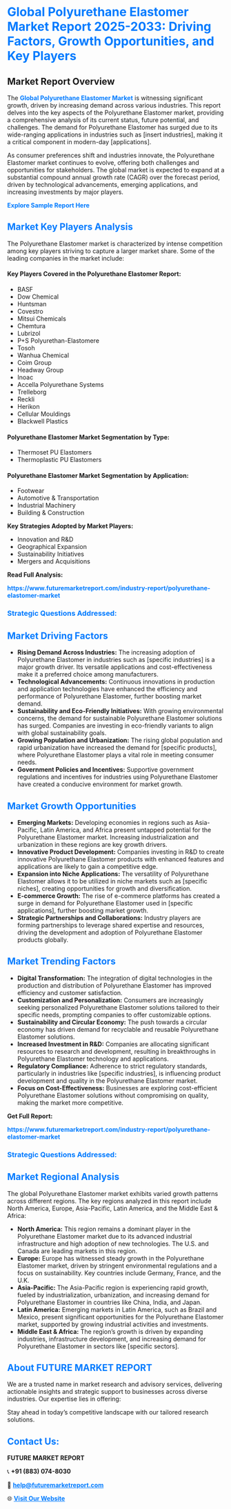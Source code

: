 <h1 style="color: #007BFF;">Global Polyurethane Elastomer Market Report 2025-2033: Driving Factors, Growth Opportunities, and Key Players</h1>

<section id="overview">
<h2>Market Report Overview</h2>
<p>The <a href="https://www.futuremarketreport.com/industry-report/polyurethane-elastomer-market" style="color: #007BFF; text-decoration: none;"><strong>Global Polyurethane Elastomer Market</strong></a> is witnessing significant growth, driven by increasing demand across various industries. This report delves into the key aspects of the Polyurethane Elastomer market, providing a comprehensive analysis of its current status, future potential, and challenges. The demand for Polyurethane Elastomer has surged due to its wide-ranging applications in industries such as [insert industries], making it a critical component in modern-day [applications].</p>
<p>As consumer preferences shift and industries innovate, the Polyurethane Elastomer market continues to evolve, offering both challenges and opportunities for stakeholders. The global market is expected to expand at a substantial compound annual growth rate (CAGR) over the forecast period, driven by technological advancements, emerging applications, and increasing investments by major players.</p>
</section>

<section id="overview">
<p><a href="https://www.futuremarketreport.com/request-sample/reportId=108071" style="color: #007BFF; text-decoration: none;"><strong>Explore Sample Report Here</strong></a></p>
</section>

<section id="key-players">
<h2 style="color: #007BFF;">Market Key Players Analysis</h2>
<p>The Polyurethane Elastomer market is characterized by intense competition among key players striving to capture a larger market share. Some of the leading companies in the market include:</p>
<h4>Key Players Covered in the Polyurethane Elastomer Report:</h4>
<ul><li>BASF</li><li>Dow Chemical</li><li>Huntsman</li><li>Covestro</li><li>Mitsui Chemicals</li><li>Chemtura</li><li>Lubrizol</li><li>P+S Polyurethan-Elastomere</li><li>Tosoh</li><li>Wanhua Chemical</li><li>Coim Group</li><li>Headway Group</li><li>Inoac</li><li>Accella Polyurethane Systems</li><li>Trelleborg</li><li>Reckli</li><li>Herikon</li><li>Cellular Mouldings</li><li>Blackwell Plastics</li></ul>
<h4>Polyurethane Elastomer Market Segmentation by Type:</h4>
<ul><li>Thermoset PU Elastomers</li><li>Thermoplastic PU Elastomers</li></ul>

<h4>Polyurethane Elastomer Market Segmentation by Application:</h4>
<ul><li>Footwear</li><li>Automotive &amp; Transportation</li><li>Industrial Machinery</li><li>Building &amp; Construction</li></ul>
<p><strong>Key Strategies Adopted by Market Players:</strong></p>
<ul>
<li>Innovation and R&D</li>
<li>Geographical Expansion</li>
<li>Sustainability Initiatives</li>
<li>Mergers and Acquisitions</li>
</ul>
</section>

<section>
<p><strong>Read Full Analysis: </strong></p><a href="https://www.futuremarketreport.com/industry-report/polyurethane-elastomer-market" style="color: #007BFF; text-decoration: none;"><strong>https://www.futuremarketreport.com/industry-report/polyurethane-elastomer-market</strong></a>
<h3 style="color: #007BFF;">Strategic Questions Addressed:</h3>
</section>

<section id="driving-factors">
<h2 style="color: #007BFF;">Market Driving Factors</h2>
<ul>
<li><strong>Rising Demand Across Industries:</strong> The increasing adoption of Polyurethane Elastomer in industries such as [specific industries] is a major growth driver. Its versatile applications and cost-effectiveness make it a preferred choice among manufacturers.</li>
<li><strong>Technological Advancements:</strong> Continuous innovations in production and application technologies have enhanced the efficiency and performance of Polyurethane Elastomer, further boosting market demand.</li>
<li><strong>Sustainability and Eco-Friendly Initiatives:</strong> With growing environmental concerns, the demand for sustainable Polyurethane Elastomer solutions has surged. Companies are investing in eco-friendly variants to align with global sustainability goals.</li>
<li><strong>Growing Population and Urbanization:</strong> The rising global population and rapid urbanization have increased the demand for [specific products], where Polyurethane Elastomer plays a vital role in meeting consumer needs.</li>
<li><strong>Government Policies and Incentives:</strong> Supportive government regulations and incentives for industries using Polyurethane Elastomer have created a conducive environment for market growth.</li>
</ul>
</section>

<section id="growth-opportunities">
<h2 style="color: #007BFF;">Market Growth Opportunities</h2>
<ul>
<li><strong>Emerging Markets:</strong> Developing economies in regions such as Asia-Pacific, Latin America, and Africa present untapped potential for the Polyurethane Elastomer market. Increasing industrialization and urbanization in these regions are key growth drivers.</li>
<li><strong>Innovative Product Development:</strong> Companies investing in R&D to create innovative Polyurethane Elastomer products with enhanced features and applications are likely to gain a competitive edge.</li>
<li><strong>Expansion into Niche Applications:</strong> The versatility of Polyurethane Elastomer allows it to be utilized in niche markets such as [specific niches], creating opportunities for growth and diversification.</li>
<li><strong>E-commerce Growth:</strong> The rise of e-commerce platforms has created a surge in demand for Polyurethane Elastomer used in [specific applications], further boosting market growth.</li>
<li><strong>Strategic Partnerships and Collaborations:</strong> Industry players are forming partnerships to leverage shared expertise and resources, driving the development and adoption of Polyurethane Elastomer products globally.</li>
</ul>
</section>

<section id="trending-factors">
<h2 style="color: #007BFF;">Market Trending Factors</h2>
<ul>
<li><strong>Digital Transformation:</strong> The integration of digital technologies in the production and distribution of Polyurethane Elastomer has improved efficiency and customer satisfaction.</li>
<li><strong>Customization and Personalization:</strong> Consumers are increasingly seeking personalized Polyurethane Elastomer solutions tailored to their specific needs, prompting companies to offer customizable options.</li>
<li><strong>Sustainability and Circular Economy:</strong> The push towards a circular economy has driven demand for recyclable and reusable Polyurethane Elastomer solutions.</li>
<li><strong>Increased Investment in R&D:</strong> Companies are allocating significant resources to research and development, resulting in breakthroughs in Polyurethane Elastomer technology and applications.</li>
<li><strong>Regulatory Compliance:</strong> Adherence to strict regulatory standards, particularly in industries like [specific industries], is influencing product development and quality in the Polyurethane Elastomer market.</li>
<li><strong>Focus on Cost-Effectiveness:</strong> Businesses are exploring cost-efficient Polyurethane Elastomer solutions without compromising on quality, making the market more competitive.</li>
</ul>
</section>

<section>
<p><strong>Get Full Report: </strong></p><a href="https://www.futuremarketreport.com/industry-report/polyurethane-elastomer-market" style="color: #007BFF; text-decoration: none;"><strong>https://www.futuremarketreport.com/industry-report/polyurethane-elastomer-market</strong></a>
<h3 style="color: #007BFF;">Strategic Questions Addressed:</h3>
</section>


<section id="regional-analysis">
<h2 style="color: #007BFF;">Market Regional Analysis</h2>
<p>The global Polyurethane Elastomer market exhibits varied growth patterns across different regions. The key regions analyzed in this report include North America, Europe, Asia-Pacific, Latin America, and the Middle East & Africa:</p>
<ul>
<li><strong>North America:</strong> This region remains a dominant player in the Polyurethane Elastomer market due to its advanced industrial infrastructure and high adoption of new technologies. The U.S. and Canada are leading markets in this region.</li>
<li><strong>Europe:</strong> Europe has witnessed steady growth in the Polyurethane Elastomer market, driven by stringent environmental regulations and a focus on sustainability. Key countries include Germany, France, and the U.K.</li>
<li><strong>Asia-Pacific:</strong> The Asia-Pacific region is experiencing rapid growth, fueled by industrialization, urbanization, and increasing demand for Polyurethane Elastomer in countries like China, India, and Japan.</li>
<li><strong>Latin America:</strong> Emerging markets in Latin America, such as Brazil and Mexico, present significant opportunities for the Polyurethane Elastomer market, supported by growing industrial activities and investments.</li>
<li><strong>Middle East & Africa:</strong> The region’s growth is driven by expanding industries, infrastructure development, and increasing demand for Polyurethane Elastomer in sectors like [specific sectors].</li>
</ul>
</section>

<footer>
<h2 style="color: #007BFF;">About FUTURE MARKET REPORT</h2>
<p>We are a trusted name in market research and advisory services, delivering actionable insights and strategic support to businesses across diverse industries. Our expertise lies in offering:</p>

<p>Stay ahead in today’s competitive landscape with our tailored research solutions.</p>

<h2 style="color: #007BFF;">Contact Us:</h2>
<p><strong>FUTURE MARKET REPORT</strong></p>
<p>📞 <strong>+91 (883) 074-8030</strong></p>
<p>📧 <strong><a href="mailto:help@futuremarketreport.com" style="color: #007BFF;">help@futuremarketreport.com</a></strong></p>
<p>🌐 <strong><a href="https://www.futuremarketreport.com/" style="color: #007BFF;">Visit Our Website</a></strong></p>
</footer>
